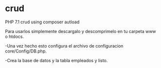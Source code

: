 # crud
PHP 7.1 crud using composer autload 

Para usarlos simplemente descargalo y descomprimelo en tu carpeta www o htdocs.

-Una vez hecho esto configura el archivo de configuracion core/Config/DB.php.

-Crea la base de datos y la tabla empleados y listo.

